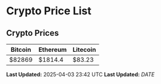 # Crypto Price List

## Crypto Prices
| Bitcoin | Ethereum | Litecoin |
| ------- | -------- | -------- |
| $82869 | $1814.4 | $83.23 |
**Last Updated:** 2025-04-03 23:42 UTC
**Last Updated:** $DATE$
